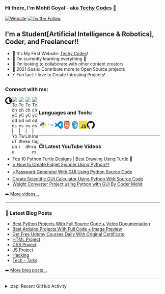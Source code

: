 ### Hi there, I'm Mohit Goyal - aka [Techy Codes][website] 👋
[![Website](https://img.shields.io/website?label=techycodes.tech&style=for-the-badge&url=https://TechyCodes.Tech)](https://techycodes.tech)
[![Twitter Follow](https://img.shields.io/twitter/follow/MOhitg1108?color=1DA1F2&logo=twitter&style=for-the-badge)](https://twitter.com/intent/follow?original_referer=https%3A%2F%2Fgithub.com%2FcodeSTACKr&screen_name=MohitG1108)

## I'm a Student[Artificial Intelligence & Robotics], Coder, and Freelancer!!

- 🔭 It's My First Website: [Techy Codes][website]!
- 🌱 I’m currently learning everything 🤣
- 👯 I’m looking to collaborate with other content creators
- 🥅 2021 Goals: Contribute more to Open Source projects
- ⚡ Fun fact: I love to Create Intresting Projects!
### Connect with me:

[<img align="left" alt="TechyCodes.Tech" width="22px" src="https://raw.githubusercontent.com/iconic/open-iconic/master/svg/globe.svg" />][website]
[<img align="left" alt="TechyCodes | YouTube" width="22px" src="https://cdn.jsdelivr.net/npm/simple-icons@v3/icons/youtube.svg" />][youtube]
[<img align="left" alt="TechyCodes | Twitter" width="22px" src="https://cdn.jsdelivr.net/npm/simple-icons@v3/icons/twitter.svg" />][twitter]
[<img align="left" alt="TechyCodes | LinkedIn" width="22px" src="https://cdn.jsdelivr.net/npm/simple-icons@v3/icons/linkedin.svg" />][linkedin]
[<img align="left" alt="TechyCodes | Instagram" width="22px" src="https://cdn.jsdelivr.net/npm/simple-icons@v3/icons/instagram.svg" />][instagram]

<br />

### Languages and Tools:
[<img align="left" alt="Python" width="26px" src="https://raw.githubusercontent.com/github/explore/80688e429a7d4ef2fca1e82350fe8e3517d3494d/topics/python/python.png" />][website]
[<img align="left" alt="Java" width="26px" src="https://raw.githubusercontent.com/github/explore/80688e429a7d4ef2fca1e82350fe8e3517d3494d/topics/java/java.png" />][website]

[<img align="left" alt="Visual Studio Code" width="26px" src="https://raw.githubusercontent.com/github/explore/80688e429a7d4ef2fca1e82350fe8e3517d3494d/topics/visual-studio-code/visual-studio-code.png" />][website]
[<img align="left" alt="HTML5" width="26px" src="https://raw.githubusercontent.com/github/explore/80688e429a7d4ef2fca1e82350fe8e3517d3494d/topics/html/html.png" />][website]
[<img align="left" alt="CSS3" width="26px" src="https://raw.githubusercontent.com/github/explore/80688e429a7d4ef2fca1e82350fe8e3517d3494d/topics/css/css.png" />][website]
[<img align="left" alt="JavaScript" width="26px" src="https://raw.githubusercontent.com/github/explore/80688e429a7d4ef2fca1e82350fe8e3517d3494d/topics/javascript/javascript.png" />][website]
[<img align="left" alt="GitHub" width="26px" src="https://raw.githubusercontent.com/github/explore/78df643247d429f6cc873026c0622819ad797942/topics/github/github.png" />][website]

<br />
<br />

---

### 📺 Latest YouTube Videos

<!-- YOUTUBE:START -->
- [Top 10 Python Turtle Designs | Best Drawing Using Turtle 👋](https://www.youtube.com/watch?v=dgEMnRUMLoA)
- [⭐ How to Create Fidget Spinner Using Python??](https://www.youtube.com/watch?v=HTT8s8DQUmY&t=3s)
- [⭐Password Generator With GUI Using Python Source Code](https://www.youtube.com/watch?v=y8OJTkee5sk)
- [Create Scientific GUI Calculator Using Python With Source Code](https://www.youtube.com/watch?v=KPGUa-F7xL0)
- [Weight Converter Project using Python with GUI By Coder Mohit](https://www.youtube.com/watch?v=ujldGpMce_Q)
<!-- YOUTUBE:END -->

➡️ [More videos...](https://www.youtube.com/c/CoderMohit/videos)

---

### 📕 Latest Blog Posts

<!-- BLOG-POST-LIST:START -->
- [Best Python Projects With Full Source Code + Video Documentation][Python_Project]
- [Best Arduino Projects With Full Code + Image Preview][Arduino_Project]
- [Get Free Udemy Courses Daily With Original Certificate ](https://techycodes.tech/)
- [HTML Project][HTML]
- [CSS Project][CSS]
- [JS Project][JS]
- [Hacking](https://techycodes.tech/category/hacking/)
- [Tech - Talks](https://techycodes.tech/category/tech-talks/)
<!-- BLOG-POST-LIST:END -->

➡️ [More blog posts...](https://techycodes.tech)

---

<details>
  <summary>:zap: Recent GitHub Activity</summary>
  
<!--START_SECTION:activity-->
1. 🗣 All GitHub Repository [#1](https://github.com/Mohit1108?tab=repositories) in [Coder Mohit](https://github.com/Mohit1108?tab=repositories)
<!--END_SECTION:activity-->

</details>



[Arduino_Project]: https://techycodes.tech/?sarduino-projects
[Python_Project]: https://techycodes.tech/?sarduino-projects
[HTML]: https://techycodes.tech/?s=html
[CSS]: https://techycodes.tech/?s=css
[JS]: https://techycodes.tech/?s=js

[java]: https://techycodes.tech/?s=java
[website]: https://techycodes.tech
[twitter]: https://twitter.com/Mohitg1108
[youtube]: https://www.youtube.com/c/CoderMohit
[instagram]: https://www.instagram.com/itz_mohit.goyal
[linkedin]: https://www.linkedin.com/in/mohitgoyal1108

[webdevplaylist]: https://www.youtube.com/playlist?list=PLkwxH9e_vrAJ0WbEsFA9W3I1W-g_BTsbt
[jsplaylist]: https://www.youtube.com/playlist?list=PLkwxH9e_vrALRJKu7wfXby3MKeflhTu6B
[cssplaylist]: https://www.youtube.com/playlist?list=PLkwxH9e_vrALSdvZuEh6gqQdmDoDIoqz4
[reactplaylist]: https://www.youtube.com/playlist?list=PLkwxH9e_vrAK4TdffpxKY3QGyHCpxFcQ0





